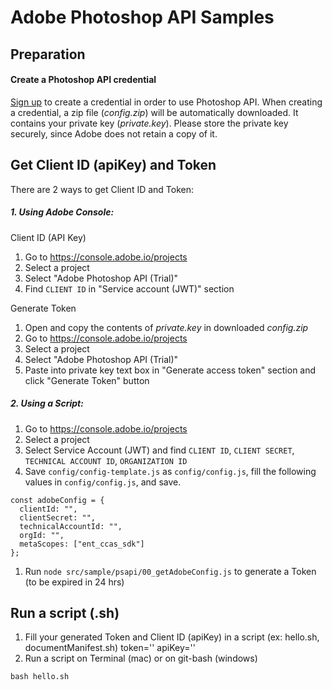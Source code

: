 # Adobe Photoshop API Samples

## Preparation

#### Create a Photoshop API credential

[Sign up](https://developer.adobe.com/photoshop/api/signup/?ref=signup) to create a credential in order to use Photoshop API. When creating a credential, a zip file (*config.zip*) will be automatically downloaded. It contains your private key (*private.key*).  Please store the private key securely, since Adobe does not retain a copy of it.

## Get Client ID (apiKey) and Token

There are 2 ways to get Client ID and Token:

##### 1. Using Adobe Console:

Client ID (API Key)
1. Go to https://console.adobe.io/projects
1. Select a project
1. Select "Adobe Photoshop API (Trial)"
1. Find `CLIENT ID` in "Service account (JWT)" section

Generate Token
1. Open and copy the contents of *private.key* in downloaded *config.zip*
1. Go to https://console.adobe.io/projects
1. Select a project
1. Select "Adobe Photoshop API (Trial)"
1. Paste into private key text box in "Generate access token" section and click "Generate Token" button

##### 2. Using a Script:
1. Go to https://console.adobe.io/projects
1. Select a project
1. Select Service Account (JWT) and find `CLIENT ID`, `CLIENT SECRET`, `TECHNICAL ACCOUNT ID`, `ORGANIZATION ID`
1. Save `config/config-template.js` as `config/config.js`, fill the following values in `config/config.js`, and save.
```
const adobeConfig = {
  clientId: "",
  clientSecret: "",
  technicalAccountId: "",
  orgId: "",
  metaScopes: ["ent_ccas_sdk"]
};
```
1. Run `node src/sample/psapi/00_getAdobeConfig.js` to generate a Token (to be expired in 24 hrs) 

## Run a script (.sh)
1. Fill your generated Token and Client ID (apiKey) in a script (ex: hello.sh, documentManifest.sh)
token=''
apiKey=''
1. Run a script on Terminal (mac) or on git-bash (windows)
```
bash hello.sh
```